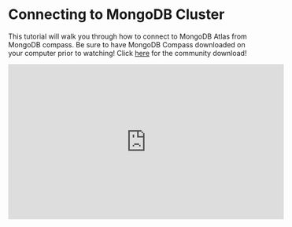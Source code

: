 # Connecting to MongoDB Cluster

This tutorial will walk you through how to connect to MongoDB Atlas from MongoDB compass. Be sure to have MongoDB Compass downloaded on your computer prior to watching! Click [here](https://www.mongodb.com/try/download/community) for the community download! 


<iframe width="560" height="315" src="https://www.youtube.com/embed/pyqGLIrxKNA" title="YouTube video player" frameborder="0" allow="accelerometer; autoplay; clipboard-write; encrypted-media; gyroscope; picture-in-picture" allowfullscreen></iframe>
